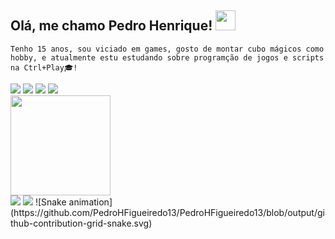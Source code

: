 <h2>Olá, me chamo Pedro Henrique! <img src="https://raw.githubusercontent.com/iampavangandhi/iampavangandhi/master/gifs/Hi.gif" height="32px"></h2>

`Tenho 15 anos, sou viciado em games, gosto de montar cubo mágicos como hobby, e atualmente estu estudando sobre programção de jogos e scripts na Ctrl+Play🎓!`

<div><!--Stacks-->
  <img src="https://img.icons8.com/color/48/000000/html-5--v1.png"/>
  <img src="https://img.icons8.com/color/48/000000/css3.png"/>
  <img src="https://img.icons8.com/color/48/000000/javascript.png"/>
  <img src="https://img.icons8.com/color/48/000000/unity.png"/>
</div>
<div><!--Stats-->
  <img height="160em" src="https://github-readme-stats.vercel.app/api?username=PedroHFigueiredo13&show_icons=true&theme=omni"/>
</div>

<div>
<a href = "mailto:phmf600@gmail.com"><img src="https://img.shields.io/badge/-Gmail-%23333?style=for-the-badge&logo=gmail&logoColor=white" target="_blank"></a>
<a href="https://www.instagram.com/_pedrooo.henrique"><img src="https://img.shields.io/badge/-Instagram-%23E4405F?style=for-the-badge&logo=instagram&logoColor=white"/></a>
  ![Snake animation](https://github.com/PedroHFigueiredo13/PedroHFigueiredo13/blob/output/github-contribution-grid-snake.svg)
</div> 

